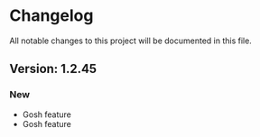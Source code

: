 # Changelog

All notable changes to this project will be documented in this file.

## Version: 1.2.45

### New
 - Gosh feature
 - Gosh feature



